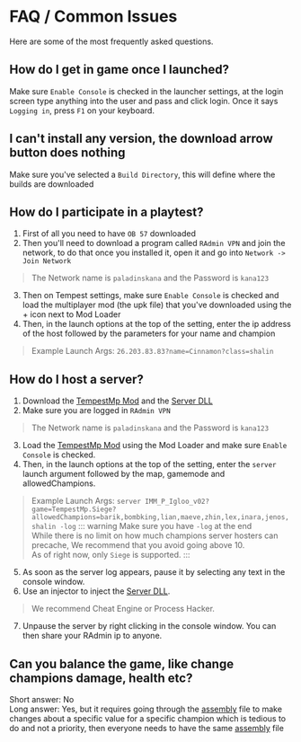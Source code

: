 # FAQ / Common Issues

Here are some of the most frequently asked questions.

## How do I get in game once I launched?
Make sure `Enable Console` is checked in the launcher settings, at the login screen type anything into the user and pass and click login. Once it says `Logging in`, press `F1` on your keyboard.

## I can't install any version, the download arrow button does nothing
Make sure you've selected a `Build Directory`, this will define where the builds are downloaded

## How do I participate in a playtest?
1. First of all you need to have `OB 57` downloaded<br>
2. Then you'll need to download a program called `RAdmin VPN` and join the network, to do that once you installed it, open it and go into `Network -> Join Network`
> The Network name is `paladinskana` and the Password is `kana123`
3. Then on Tempest settings, make sure `Enable Console` is checked and load the multiplayer mod (the upk file) that you've downloaded using the + icon next to Mod Loader
4. Then, in the launch options at the top of the setting, enter the ip address of the host followed by the parameters for your name and champion
> Example Launch Args: `26.203.83.83?name=Cinnamon?class=shalin`

## How do I host a server?
1. Download the [TempestMp Mod](https://cdn.discordapp.com/attachments/1377178319107129344/1387080142697922710/TempestMp.upk?ex=6865450c&is=6863f38c&hm=61ad36d83ad351f2ddd6fa0450176064bee3632a21dba4866702b0ddf0c52b86&) and the [Server DLL](https://cdn.discordapp.com/attachments/1377178319107129344/1386381265867112680/TempestMod57.dll?ex=6864b46b&is=686362eb&hm=b6cc7ae8e8f21e9e4ef099184fd087549a7640725913dd2419f31f4114bfc313&)
2. Make sure you are logged in `RAdmin VPN`
> The Network name is `paladinskana` and the Password is `kana123`
3. Load the [TempestMp Mod](https://cdn.discordapp.com/attachments/1377178319107129344/1387080142697922710/TempestMp.upk?ex=6865450c&is=6863f38c&hm=61ad36d83ad351f2ddd6fa0450176064bee3632a21dba4866702b0ddf0c52b86&) using the Mod Loader and make sure `Enable Console` is checked.
4. Then, in the launch options at the top of the setting, enter the `server` launch argument followed by the map, gamemode and allowedChampions.
> Example Launch Args: `server IMM_P_Igloo_v02?game=TempestMp.Siege?allowedChampions=barik,bombking,lian,maeve,zhin,lex,inara,jenos,shalin -log`
::: warning
Make sure you have `-log` at the end<br>
While there is no limit on how much champions server hosters can precache, We recommend that you avoid going above 10.<br>
As of right now, only `Siege` is supported.
:::
5. As soon as the server log appears, pause it by selecting any text in the console window.
6. Use an injector to inject the [Server DLL](https://cdn.discordapp.com/attachments/1377178319107129344/1386381265867112680/TempestMod57.dll?ex=6864b46b&is=686362eb&hm=b6cc7ae8e8f21e9e4ef099184fd087549a7640725913dd2419f31f4114bfc313&).
> We recommend Cheat Engine or Process Hacker.
7. Unpause the server by right clicking in the console window. You can then share your RAdmin ip to anyone.
## Can you balance the game, like change champions damage, health etc?
Short answer: No<br>
Long answer: Yes, but it requires going through the [assembly](/marshal/files/assembly) file to make changes about a specific value for a specific champion which is tedious to do and not a priority, then everyone needs to have the same [assembly](/marshal/files/assembly) file 